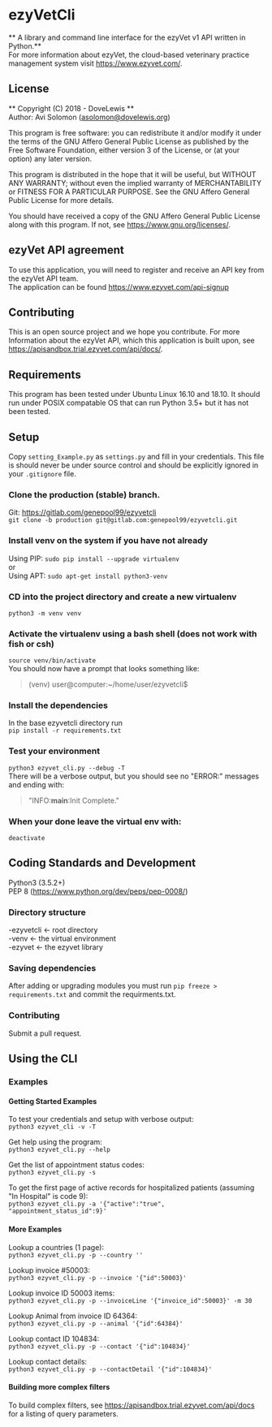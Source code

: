 # ezyVetCli

** A library and command line interface for the ezyVet v1 API written in Python.**  
For more information about ezyVet, the cloud-based veterinary practice management
system visit https://www.ezyvet.com/.

## License
** Copyright (C) 2018 - DoveLewis  **  
Author: Avi Solomon (asolomon@dovelewis.org)

This program is free software: you can redistribute it and/or modify
it under the terms of the GNU Affero General Public License as published
by the Free Software Foundation, either version 3 of the License, or
(at your option) any later version.

This program is distributed in the hope that it will be useful,
but WITHOUT ANY WARRANTY; without even the implied warranty of
MERCHANTABILITY or FITNESS FOR A PARTICULAR PURPOSE.  See the
GNU Affero General Public License for more details.

You should have received a copy of the GNU Affero General Public License
along with this program.  If not, see <https://www.gnu.org/licenses/>.

## ezyVet API agreement
To use this application, you will need to register and receive an API key
from the ezyVet API team.    
The application can be found https://www.ezyvet.com/api-signup

## Contributing
This is an open source project and we hope you contribute. For more Information
about the ezyVet API, which this application is built upon, see
https://apisandbox.trial.ezyvet.com/api/docs/.

## Requirements
This program has been tested under Ubuntu Linux 16.10 and 18.10. It should
run under POSIX compatable OS that can run Python 3.5+ but it has not been
tested.

## Setup
Copy `setting_Example.py` as `settings.py` and fill in your credentials.
This file is should never be under source control and should be explicitly
ignored in your `.gitignore` file.

### Clone the production (stable) branch.
Git: https://gitlab.com/genepool99/ezyvetcli  
`git clone -b production git@gitlab.com:genepool99/ezyvetcli.git`  

### Install venv on the system if you have not already
Using PIP:
`sudo pip install --upgrade virtualenv`  
or  
Using APT:
`sudo apt-get install python3-venv`  

### CD into the project directory and create a new virtualenv
`python3 -m venv venv`  

### Activate the virtualenv using a bash shell (does not work with fish or csh)
`source venv/bin/activate`  
You should now have a prompt that looks something like:  
>(venv) user@computer:~/home/user/ezyvetcli$

### Install the dependencies
In the base ezyvetcli directory run  
`pip install -r requirements.txt`  

### Test your environment
`python3 ezyvet_cli.py --debug -T`  
There will be a verbose output, but you should see no "ERROR:" messages and ending with:    
>"INFO:__main__:Init Complete."

### When your done leave the virtual env with:  
`deactivate`  

## Coding Standards and Development
Python3 (3.5.2+)  
PEP 8 (https://www.python.org/dev/peps/pep-0008/)

### Directory structure
-ezyvetcli    <- root directory  
  -venv       <- the virtual environment  
  -ezyvet     <- the ezyvet library  

### Saving dependencies
After adding or upgrading modules you must run `pip freeze > requirements.txt` and commit the requirments.txt.

### Contributing
Submit a pull request.

## Using the CLI

### Examples
#### Getting Started Examples
To test your credentials and setup with verbose output:  
`python3 ezyvet_cli -v -T`

Get help using the program:  
`python3 ezyvet_cli.py --help`

Get the list of appointment status codes:  
`python3 ezyvet_cli.py -s`

To get the first page of active records for hospitalized patients (assuming "In Hospital" is code 9):  
`python3 ezyvet_cli.py -a '{"active":"true", "appointment_status_id":9}'`

#### More Examples
Lookup a countries (1 page):  
`python3 ezyvet_cli.py -p --country ''`

Lookup invoice #50003:  
`python3 ezyvet_cli.py -p --invoice '{"id":50003}'`

Lookup invoice ID 50003 items:  
`python3 ezyvet_cli.py -p --invoiceLine '{"invoice_id":50003}' -m 30`

Lookup Animal from invoice ID 64364:  
`python3 ezyvet_cli.py -p --animal '{"id":64384}'`

Lookup contact ID 104834:  
`python3 ezyvet_cli.py -p --contact '{"id":104834}'`

Lookup contact details:  
`python3 ezyvet_cli.py -p --contactDetail '{"id":104834}'`

#### Building more complex filters
To build complex filters, see https://apisandbox.trial.ezyvet.com/api/docs for
a listing of query parameters.
